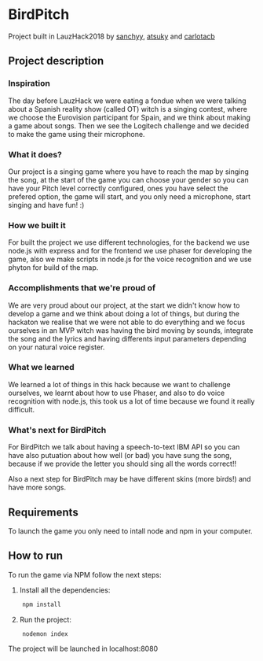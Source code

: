 # BirdPitch

Project built in LauzHack2018 by [sanchyy](https://github.com/sanchyy), [atsuky](https://github.com/atsuky) and [carlotacb](https://github.com/carlotacb)

## Project description

### Inspiration

The day before LauzHack we were eating a fondue when we were talking about a Spanish reality show (called OT) witch is a singing contest, where we choose the Eurovision participant for Spain, and we think about making a game about songs. Then we see the Logitech challenge and we decided to make the game using their microphone.

### What it does?

Our project is a singing game where you have to reach the map by singing the song, at the start of the game you can choose your gender so you can have your Pitch level correctly configured, ones you have select the prefered option, the game will start, and you only need a microphone, start singing and have fun! :)

### How we built it

For built the project we use different technologies, for the backend we use node.js with express and for the frontend we use phaser for developing the game, also we make scripts in node.js for the voice recognition and we use phyton for build of the map.

### Accomplishments that we're proud of

We are very proud about our project, at the start we didn't know how to develop a game and we think about doing a lot of things, but during the hackaton we realise that we were not able to do everything and we focus ourselves in an MVP witch was having the bird moving by sounds, integrate the song and the lyrics and having differents input parameters depending on your natural voice register.

### What we learned

We learned a lot of things in this hack because we want to challenge ourselves, we learnt about how to use Phaser, and also to do voice recognition with node.js, this took us a lot of time because we found it really difficult.


### What's next for BirdPitch

For BirdPitch we talk about having a speech-to-text IBM API so you can have also putuation about how well (or bad) you have sung the song, because if we provide the letter you should sing all the words correct!!

Also a next step for BirdPitch may be have different skins (more birds!) and have more songs.

## Requirements

To launch the game you only need to intall node and npm in your computer.

## How to run

To run the game via NPM follow the next steps:

1. Install all the dependencies:

```bash
    npm install
```

2. Run the project:

```bash
    nodemon index
```
The project will be launched in localhost:8080
